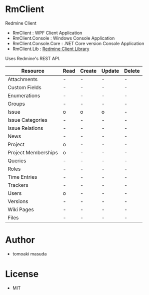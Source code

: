 # RmClient

Redmine Client

- RmClient : WPF Client Application
- RmClient.Console : Windows Console Application
- RmClient.Console.Core : .NET Core version Console Application
- RmClient.Lib : [Redmine Client Library](http://www.redmine.org/projects/redmine/wiki/Rest_api/)


Uses Redmine's REST API.

|  Resource  |  Read  |  Create  |  Update  |  Delete  |
| ---------- | ------ | -------- | -------- | -------- |
|  Attachments          | - | - | - | - | 
|  Custom Fields        | - | - | - | - | 
|  Enumerations         | - | - | - | - | 
|  Groups               | - | - | - | - | 
|  Issue                | o | o | o | - |
|  Issue Categories     | - | - | - | - | 
|  Issue Relations      | - | - | - | - | 
|  News                 | - | - | - | - | 
|  Project              | o | - | - | - |
|  Project Memberships  | o | - | - | - |
|  Queries              | - | - | - | - | 
|  Roles                | - | - | - | - | 
|  Time Entries         | - | - | - | - | 
|  Trackers             | - | - | - | - | 
|  Users                | o | - | - | - | 
|  Versions             | - | - | - | - | 
|  Wiki Pages           | - | - | - | - | 
|  Files                | - | - | - | - | 

# Author 

- tomoaki masuda 

# License

- MIT

